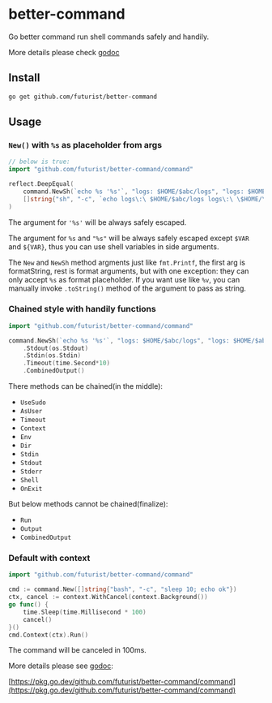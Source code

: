 # better-command

Go better command run shell commands safely and handily.

More details please check [godoc](https://pkg.go.dev/github.com/futurist/better-command/command)

## Install

```sh
go get github.com/futurist/better-command
```

## Usage

### `New()` with `%s` as placeholder from args

```go
// below is true:
import "github.com/futurist/better-command/command"

reflect.DeepEqual(
    command.NewSh(`echo %s '%s'`, "logs: $HOME/$abc/logs", "logs: $HOME/$abc/logs").Args,
    []string{"sh", "-c", `echo logs\:\ $HOME/$abc/logs logs\:\ \$HOME/\$abc/logs `}
)
```

The argument for `'%s'` will be always safely escaped.

The argument for `%s` and `"%s"` will be always safely escaped except `$VAR` and `${VAR}`, thus you can use shell variables in side arguments.

The `New` and `NewSh` method argments just like `fmt.Printf`, the first arg is formatString, rest is format arguments, but with one exception: they can only accept `%s` as format placeholder. If you want use like `%v`, you can manually invoke `.toString()` method of the argument to pass as string.

### Chained style with handily functions

```go
import "github.com/futurist/better-command/command"

command.NewSh(`echo %s '%s'`, "logs: $HOME/$abc/logs", "logs: $HOME/$abc/logs")
    .Stdout(os.Stdout)
    .Stdin(os.Stdin)
    .Timeout(time.Second*10)
    .CombinedOutput()
```

There methods can be chained(in the middle):

- `UseSudo`
- `AsUser`
- `Timeout`
- `Context`
- `Env`
- `Dir`
- `Stdin`
- `Stdout`
- `Stderr`
- `Shell`
- `OnExit`

But below methods cannot be chained(finalize):

- `Run`
- `Output`
- `CombinedOutput`

### Default with context

```go
import "github.com/futurist/better-command/command"

cmd := command.New([]string{"bash", "-c", "sleep 10; echo ok"})
ctx, cancel := context.WithCancel(context.Background())
go func() {
    time.Sleep(time.Millisecond * 100)
    cancel()
}()
cmd.Context(ctx).Run()
```

The command will be canceled in 100ms.

More details please see [godoc](https://pkg.go.dev/github.com/futurist/better-command/command):

[https://pkg.go.dev/github.com/futurist/better-command/command](https://pkg.go.dev/github.com/futurist/better-command/command)
